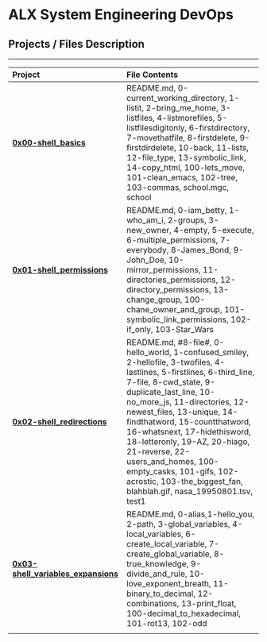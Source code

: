 # ALX System Engineering DevOps

## Projects / Files Description

-----------------------------
| Project | File Contents |
| :--     | :--           |
|**[0x00-shell_basics](https://github.com/ikwuka/alx-system_engineering-devops/tree/master/0x00-shell_basics)**|README.md, 0-current_working_directory, 1-listit, 2-bring_me_home, 3-listfiles, 4-listmorefiles, 5-listfilesdigitonly, 6-firstdirectory, 7-movethatfile, 8-firstdelete, 9-firstdirdelete, 10-back, 11-lists, 12-file_type, 13-symbolic_link, 14-copy_html, 100-lets_move, 101-clean_emacs, 102-tree, 103-commas, school.mgc, school|
|**[0x01-shell_permissions](https://github.com/ikwuka/alx-system_engineering-devops/tree/master/0x01-shell_permissions)**|README.md, 0-iam_betty, 1-who_am_i, 2-groups, 3-new_owner, 4-empty, 5-execute, 6-multiple_permissions, 7-everybody, 8-James_Bond, 9-John_Doe, 10-mirror_permissions, 11-directories_permissions, 12-directory_permissions, 13-change_group, 100-chane_owner_and_group, 101-symbolic_link_permissions, 102-if_only, 103-Star_Wars|
|**[0x02-shell_redirections](https://github.com/ikwuka/alx-system_engineering-devops/tree/master/0x02-shell_redirections)**|README.md, #8-file#, 0-hello_world, 1-confused_smiley, 2-hellofile, 3-twofiles, 4-lastlines, 5-firstlines, 6-third_line, 7-file, 8-cwd_state, 9-duplicate_last_line, 10-no_more_js, 11-directories, 12-newest_files, 13-unique, 14-findthatword, 15-countthatword, 16-whatsnext, 17-hidethisword, 18-letteronly, 19-AZ, 20-hiago, 21-reverse, 22-users_and_homes, 100-empty_casks, 101-gifs, 102-acrostic, 103-the_biggest_fan, blahblah.gif, nasa_19950801.tsv, test1|
|**[0x03-shell_variables_expansions](https://github.com/ikwuka/alx-system_engineering-devops/tree/master/0x03-shell_variables_expansions)**|README.md, 0-alias,1-hello_you, 2-path, 3-global_variables, 4-local_variables, 6-create_local_variable, 7-create_global_variable, 8-true_knowledge, 9-divide_and_rule, 10-love_exponent_breath, 11-binary_to_decimal, 12-combinations, 13-print_float, 100-decimal_to_hexadecimal, 101-rot13, 102-odd|
|                                     |                            |
